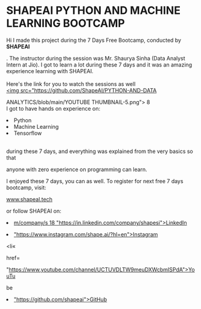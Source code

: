 # SHAPEAI PYTHON AND MACHINE LEARNING BOOTCAMP

 Hi I made this project during the 7 Days Free Bootcamp, conducted by <b> SHAPEAI

 </b>.
The instructor during the session was Mr. Shaurya Sinha (Data Analyst Intern at Jio). I got to
learn a lot during these 7 days and it was an amazing experience learning with SHAPEAI.
<br><br>Here's the link for you to watch the sessions as well<br>
<a href="https://www.youtube.com/playlist?list=PL7zl8TDRnbulNEA-59W7wWgCWE8LE0D6h"> <img src="https://github.com/ShapeAI/PYTHON-AND-DATA

ANALYTICS/blob/main/YOUTUBE THUMBNAIL-5.png"> </a> 8 <br>I got to have hands on experience on:

 <li>Python

 <li>Machine Learning

 <li>Tensorflow

 <br>during these 7 days, and everything was explained from the very basics so that

 anyone with zero experience on programming can learn.

 I enjoyed these 7 days, you can as well. To register for next free 7 days bootcamp, visit:

 <a href="https://www.shapeal.tech"> www.shapeal.tech</a>

 or follow SHAPEAI on:

 <li><a href=

m/company/s 18 "https://in.linkedin.com/company/shapesi">LinkedIn</a>

 <li><a href=

 "https://www.instagram.com/shape.ai/?hl=en">Instagram</a>

 <li«

 href=

 "https://www.youtube.com/channel/UCTUVDLTW9meuDXWcbmISPdA">YouTu

 be</a>

 <li><a href=

 "https://github.com/shapeai">GitHub</a>

